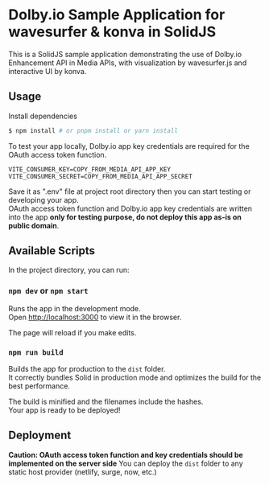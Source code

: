 # Dolby.io Sample Application for wavesurfer & konva in SolidJS
This is a SolidJS sample application demonstrating the use of Dolby.io Enhancement API in Media APIs, with visualization by wavesurfer.js and interactive UI by konva.

## Usage

Install dependencies<br>
```bash
$ npm install # or pnpm install or yarn install
```

To test your app locally, Dolby.io app key credentials are required for the OAuth access token function.<br>
```
VITE_CONSUMER_KEY=COPY_FROM_MEDIA_API_APP_KEY
VITE_CONSUMER_SECRET=COPY_FROM_MEDIA_API_APP_SECRET
```
Save it as ".env" file at project root directory then you can start testing or developing your app.<br>
OAuth access token function and Dolby.io app key credentials are written into the app **only for testing purpose, do not deploy this app as-is on public domain**.


## Available Scripts

In the project directory, you can run:

### `npm dev` or `npm start`

Runs the app in the development mode.<br>
Open [http://localhost:3000](http://localhost:3000) to view it in the browser.

The page will reload if you make edits.<br>

### `npm run build`

Builds the app for production to the `dist` folder.<br>
It correctly bundles Solid in production mode and optimizes the build for the best performance.

The build is minified and the filenames include the hashes.<br>
Your app is ready to be deployed!

## Deployment

**Caution: OAuth access token function and key credentials should be implemented on the server side** 
You can deploy the `dist` folder to any static host provider (netlify, surge, now, etc.)